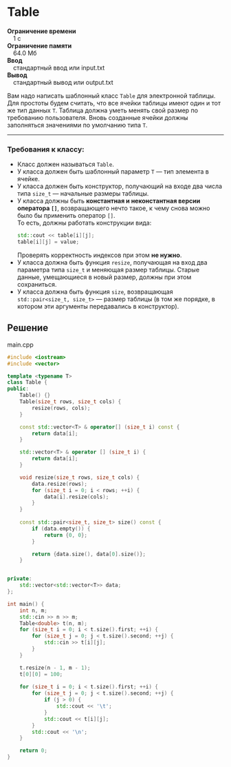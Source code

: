 # Table

**Ограничение времени**  
 1 с  
**Ограничение памяти**  
 64.0 Мб  
**Ввод**  
 стандартный ввод или input.txt  
**Вывод**  
 стандартный вывод или output.txt  

Вам надо написать шаблонный класс `Table` для электронной таблицы. Для простоты будем считать, что все ячейки таблицы имеют один и тот же тип данных `T`. Таблица должна уметь менять свой размер по требованию пользователя. Вновь созданные ячейки должны заполняться значениями по умолчанию типа `T`.

---

### Требования к классу:

- Класс должен называться `Table`.
- У класса должен быть шаблонный параметр `T` — тип элемента в ячейке.
- У класса должен быть конструктор, получающий на входе два числа типа `size_t` — начальные размеры таблицы.
- У класса должны быть **константная и неконстантная версии оператора `[]`**, возвращающего нечто такое, к чему снова можно было бы применить оператор `[]`.  
  То есть, должны работать конструкции вида:  
  ```cpp
  std::cout << table[i][j];
  table[i][j] = value;
  ```  
  Проверять корректность индексов при этом **не нужно**.
- У класса должна быть функция `resize`, получающая на вход два параметра типа `size_t` и меняющая размер таблицы. Старые данные, умещающиеся в новый размер, должны при этом сохраниться.
- У класса должна быть функция `size`, возвращающая `std::pair<size_t, size_t>` — размер таблицы (в том же порядке, в котором эти аргументы передавались в конструктор).
## Решение

main.cpp
```cpp
#include <iostream>
#include <vector>

template <typename T>
class Table {
public:
    Table() {}
    Table(size_t rows, size_t cols) {
        resize(rows, cols);
    }

    const std::vector<T> & operator[] (size_t i) const {
        return data[i];
    } 

    std::vector<T> & operator [] (size_t i) {
        return data[i];
    }

    void resize(size_t rows, size_t cols) {
        data.resize(rows);
        for (size_t i = 0; i < rows; ++i) {
            data[i].resize(cols);
        }
    }
    
    const std::pair<size_t, size_t> size() const {
        if (data.empty()) {
            return {0, 0};
        }

        return {data.size(), data[0].size()};
    }


private:
    std::vector<std::vector<T>> data;
};

int main() {
    int n, m;
    std::cin >> n >> m;
    Table<double> t(n, m);
    for (size_t i = 0; i < t.size().first; ++i) {
        for (size_t j = 0; j < t.size().second; ++j) {
            std::cin >> t[i][j];
        }
    }

    t.resize(n - 1, m - 1);
    t[0][0] = 100;
    
    for (size_t i = 0; i < t.size().first; ++i) {
        for (size_t j = 0; j < t.size().second; ++j) {
            if (j > 0) {
                std::cout << '\t';
            }
            std::cout << t[i][j];
        }
        std::cout << '\n';
    }

    return 0;
}
```
